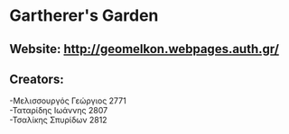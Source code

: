 # Gartherer's Garden

## Website: http://geomelkon.webpages.auth.gr/

## Creators:

-Μελισσουργός Γεώργιος 2771<br />
-Ταταρίδης Ιωάννης 2807<br />
-Τσαλίκης Σπυρίδων 2812
